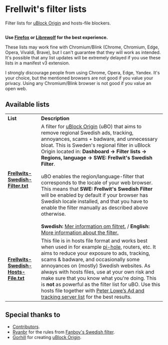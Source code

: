 # Frellwit's filter lists
Filter lists for <a href="https://github.com/gorhill/uBlock">uBlock Origin</a> and hosts-file blockers.

##

<strong>Use <a href="https://www.mozilla.org/firefox/browsers/">Firefox</a> or <a href="https://librewolf.net/">Librewolf</a> for the best experience.</strong>

These lists may work fine with Chromium/Blink (Chrome, Chromium, Edge, Opera, Vivaldi, Brave), but I can't guarantee that they will work as intended. It's possible that any list updates will be extremely delayed if you use these lists in a manifest v3 extension.

I strongly discourage people from using Chrome, Opera, Edge, Yandex. It's your choice, but the mentioned browsers are not good if you value your privacy. Using any Chromium/Blink browser is not good if you value an open web.

## Available lists

<table>
  <tr align="left">
    <th>List</th>
    <th>Description</th>
  </tr>
  <tr>
    <td><a href="https://raw.githubusercontent.com/lassekongo83/Frellwits-filter-lists/master/Frellwits-Swedish-Filter.txt"><strong>Frellwits-Swedish-Filter.txt</strong></a></td>
    <td>A filter for <a href="https://github.com/gorhill/uBlock">uBlock Origin</a> (uBO) that aims to remove regional Swedish ads, tracking, annoyances, scams + badware, and unnecessary bloat. This is Sweden's regional filter in uBlock Origin located in: <strong>Dashboard -> Filter lists -> Regions, language -> SWE: Frellwit's Swedish Filter</strong>. <br/><br/> uBO enables the region/language-filter that corresponds to the locale of your web browser. This means that <strong>SWE: Frellwit's Swedish Filter</strong> will be enabled by default if your browser has Swedish locale installed, and that you have to enable the filter manually as described above otherwise. <br/><br/> <strong>Swedish:</strong> <a href="/filter_info_sv.md">Mer information om filtret.</a> / <strong>English:</strong> <a href="/filter_info_en.md">More information about the filter.</a></td>
  </tr>
  <tr>
    <td><strong><a href="https://raw.githubusercontent.com/lassekongo83/Frellwits-filter-lists/master/Frellwits-Swedish-Hosts-File.txt">Frellwits-Swedish-Hosts-File.txt</a></strong></td>
    <td>This file is in hosts file format and works best when used in for example <a href="https://pi-hole.net/">pi-hole</a>, routers, etc. It aims to reduce your exposure to ads, tracking, scams & badware, and occasionally some annoyances on (mostly) Swedish websites. As always with hosts files, use at your own risk and make sure that you know what you're doing. This is <strong>not</strong> as powerful as the filter list for uBO. Use this hosts file together with <a href="https://pgl.yoyo.org/adservers/serverlist.php?showintro=0;hostformat=hosts">Peter Lowe’s Ad and tracking server list</a> for the best results.</td>
  </tr>
</table>

## Special thanks to
* <a href="https://github.com/lassekongo83/Frellwits-filter-lists/graphs/contributors">Contributors</a>.
* <a href="https://github.com/ryanbr">Ryanbr</a> for the rules from <a href="https://github.com/ryanbr/fanboy-adblock/blob/master/firefox-regional/fanboy-adblocklist-swe.txt">Fanboy's Swedish filter</a>.
* <a href="https://github.com/gorhill">Gorhill</a> for creating <a href="https://github.com/gorhill/uBlock">uBlock Origin</a>.
